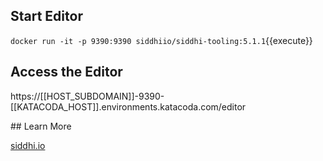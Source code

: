 ## Start Editor 

`docker run -it -p 9390:9390 siddhiio/siddhi-tooling:5.1.1`{{execute}}


## Access the Editor

https://[[HOST_SUBDOMAIN]]-9390-[[KATACODA_HOST]].environments.katacoda.com/editor

## Learn More

[siddhi.io](http://siddhi.io/) 
